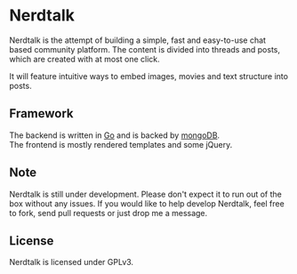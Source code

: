 # Nerdtalk #

Nerdtalk is the attempt of building a simple, fast and easy-to-use chat based community platform. The content is divided into threads and posts, which are created with at most one click.

It will feature intuitive ways to embed images, movies and text structure into posts.

## Framework ##
The backend is written in [Go](http://golang.org/) and is backed by [mongoDB](http://www.mongodb.org/).  
The frontend is mostly rendered templates and some jQuery.

## Note ##
Nerdtalk is still under development. Please don't expect it to run out of the box without any issues. If you would like to help develop Nerdtalk, feel free to fork, send pull requests or just drop me a message.

## License ##
Nerdtalk is licensed under GPLv3.
